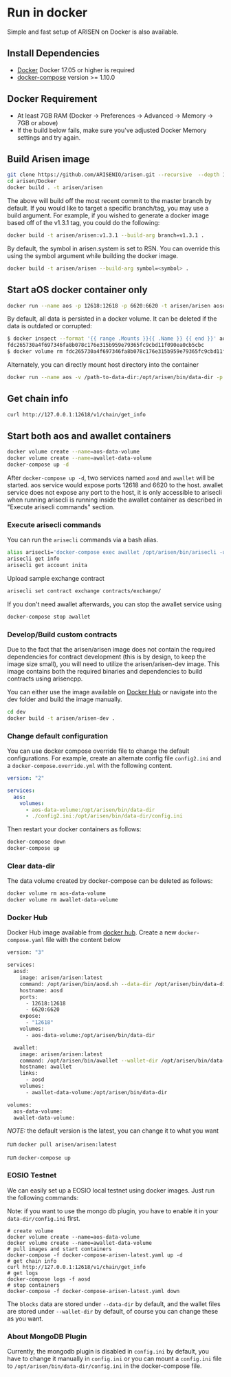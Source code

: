 # Run in docker

Simple and fast setup of ARISEN on Docker is also available.

## Install Dependencies

- [Docker](https://docs.docker.com) Docker 17.05 or higher is required
- [docker-compose](https://docs.docker.com/compose/) version >= 1.10.0

## Docker Requirement

- At least 7GB RAM (Docker -> Preferences -> Advanced -> Memory -> 7GB or above)
- If the build below fails, make sure you've adjusted Docker Memory settings and try again.

## Build Arisen image

```bash
git clone https://github.com/ARISENIO/arisen.git --recursive  --depth 1
cd arisen/Docker
docker build . -t arisen/arisen
```

The above will build off the most recent commit to the master branch by default. If you would like to target a specific branch/tag, you may use a build argument. For example, if you wished to generate a docker image based off of the v1.3.1 tag, you could do the following:

```bash
docker build -t arisen/arisen:v1.3.1 --build-arg branch=v1.3.1 .
```

By default, the symbol in arisen.system is set to RSN. You can override this using the symbol argument while building the docker image.

```bash
docker build -t arisen/arisen --build-arg symbol=<symbol> .
```

## Start aOS docker container only

```bash
docker run --name aos -p 12618:12618 -p 6620:6620 -t arisen/arisen aosd.sh -e --http-alias=aos:12618 --http-alias=127.0.0.1:12618 --http-alias=localhost:12618 arg1 arg2
```

By default, all data is persisted in a docker volume. It can be deleted if the data is outdated or corrupted:

```bash
$ docker inspect --format '{{ range .Mounts }}{{ .Name }} {{ end }}' aos
fdc265730a4f697346fa8b078c176e315b959e79365fc9cbd11f090ea0cb5cbc
$ docker volume rm fdc265730a4f697346fa8b078c176e315b959e79365fc9cbd11f090ea0cb5cbc
```

Alternately, you can directly mount host directory into the container

```bash
docker run --name aos -v /path-to-data-dir:/opt/arisen/bin/data-dir -p 12618:12618 -p 6620:6620 -t arisen/arisen aosd.sh -e --http-alias=aos:12618 --http-alias=127.0.0.1:12618 --http-alias=localhost:12618 arg1 arg2
```

## Get chain info

```bash
curl http://127.0.0.1:12618/v1/chain/get_info
```

## Start both aos and awallet containers

```bash
docker volume create --name=aos-data-volume
docker volume create --name=awallet-data-volume
docker-compose up -d
```

After `docker-compose up -d`, two services named `aosd` and `awallet` will be started. aos service would expose ports 12618 and 6620 to the host. awallet service does not expose any port to the host, it is only accessible to arisecli when running arisecli is running inside the awallet container as described in "Execute arisecli commands" section.

### Execute arisecli commands

You can run the `arisecli` commands via a bash alias.

```bash
alias arisecli='docker-compose exec awallet /opt/arisen/bin/arisecli -u http://aosd:12618 --wallet-url http://localhost:8900'
arisecli get info
arisecli get account inita
```

Upload sample exchange contract

```bash
arisecli set contract exchange contracts/exchange/
```

If you don't need awallet afterwards, you can stop the awallet service using

```bash
docker-compose stop awallet
```

### Develop/Build custom contracts

Due to the fact that the arisen/arisen image does not contain the required dependencies for contract development (this is by design, to keep the image size small), you will need to utilize the arisen/arisen-dev image. This image contains both the required binaries and dependencies to build contracts using arisencpp.

You can either use the image available on [Docker Hub](https://hub.docker.com/r/arisen/arisen-dev/) or navigate into the dev folder and build the image manually.

```bash
cd dev
docker build -t arisen/arisen-dev .
```

### Change default configuration

You can use docker compose override file to change the default configurations. For example, create an alternate config file `config2.ini` and a `docker-compose.override.yml` with the following content.

```yaml
version: "2"

services:
  aos:
    volumes:
      - aos-data-volume:/opt/arisen/bin/data-dir
      - ./config2.ini:/opt/arisen/bin/data-dir/config.ini
```

Then restart your docker containers as follows:

```bash
docker-compose down
docker-compose up
```

### Clear data-dir

The data volume created by docker-compose can be deleted as follows:

```bash
docker volume rm aos-data-volume
docker volume rm awallet-data-volume
```

### Docker Hub

Docker Hub image available from [docker hub](https://hub.docker.com/r/arisen/arisen/).
Create a new `docker-compose.yaml` file with the content below

```bash
version: "3"

services:
  aosd:
    image: arisen/arisen:latest
    command: /opt/arisen/bin/aosd.sh --data-dir /opt/arisen/bin/data-dir -e --http-alias=aosd:12618 --http-alias=127.0.0.1:12618 --http-alias=localhost:12618
    hostname: aosd
    ports:
      - 12618:12618
      - 6620:6620
    expose:
      - "12618"
    volumes:
      - aos-data-volume:/opt/arisen/bin/data-dir

  awallet:
    image: arisen/arisen:latest
    command: /opt/arisen/bin/awallet --wallet-dir /opt/arisen/bin/data-dir --http-server-address=127.0.0.1:8900 --http-alias=localhost:8900 --http-alias=awallet:8900
    hostname: awallet
    links:
      - aosd
    volumes:
      - awallet-data-volume:/opt/arisen/bin/data-dir

volumes:
  aos-data-volume:
  awallet-data-volume:

```

*NOTE:* the default version is the latest, you can change it to what you want

run `docker pull arisen/arisen:latest`

run `docker-compose up`

### EOSIO Testnet

We can easily set up a EOSIO local testnet using docker images. Just run the following commands:

Note: if you want to use the mongo db plugin, you have to enable it in your `data-dir/config.ini` first.

```
# create volume
docker volume create --name=aos-data-volume
docker volume create --name=awallet-data-volume
# pull images and start containers
docker-compose -f docker-compose-arisen-latest.yaml up -d
# get chain info
curl http://127.0.0.1:12618/v1/chain/get_info
# get logs
docker-compose logs -f aosd
# stop containers
docker-compose -f docker-compose-arisen-latest.yaml down
```

The `blocks` data are stored under `--data-dir` by default, and the wallet files are stored under `--wallet-dir` by default, of course you can change these as you want.

### About MongoDB Plugin

Currently, the mongodb plugin is disabled in `config.ini` by default, you have to change it manually in `config.ini` or you can mount a `config.ini` file to `/opt/arisen/bin/data-dir/config.ini` in the docker-compose file.
